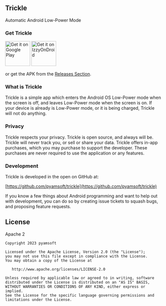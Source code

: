 Trickle
--------

Automatic Android Low-Power Mode


### Get Trickle

[<img src="https://play.google.com/intl/en_us/badges/images/generic/en-play-badge.png" alt="Get it on Google Play" height="80">](https://play.google.com/store/apps/details?id=com.pyamsoft.trickle)
[<img src="https://gitlab.com/IzzyOnDroid/repo/-/raw/master/assets/IzzyOnDroid.png" alt="Get it on IzzyOnDroid" height="80">](https://apt.izzysoft.de/fdroid/index/apk/com.pyamsoft.trickle)

or get the APK from the
[Releases Section](https://github.com/pyamsoft/trickle/releases/latest).

### What is Trickle

Trickle is a simple app which enters the Android OS Low-Power mode when the screen is off,
and leaves Low-Power mode when the screen is on. If your device is already is Low-Power
mode, or it is being charged, Trickle will not do anything.


### Privacy

Trickle respects your privacy. Trickle is open source, and always will be. Trickle
will never track you, or sell or share your data. Trickle offers in-app purchases,
which you may purchase to support the developer. These purchases are never
required to use the application or any features.


### Development

Trickle is developed in the open on GitHub at:  

[https://github.com/pyamsoft/trickle](https://github.com/pyamsoft/trickle)

If you know a few things about Android programming and want to help out with
development, you can do so by creating issue tickets to squash bugs, and
proposing feature requests.

## License

Apache 2

```
Copyright 2023 pyamsoft

Licensed under the Apache License, Version 2.0 (the "License");
you may not use this file except in compliance with the License.
You may obtain a copy of the License at

   http://www.apache.org/licenses/LICENSE-2.0

Unless required by applicable law or agreed to in writing, software
distributed under the License is distributed on an "AS IS" BASIS,
WITHOUT WARRANTIES OR CONDITIONS OF ANY KIND, either express or implied.
See the License for the specific language governing permissions and
limitations under the License.
```
